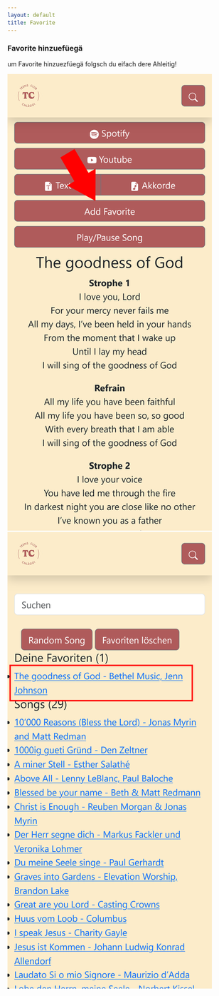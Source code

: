 ```yaml
---
layout: default
title: Favorite
---
```


### Favorite hinzuefüegä
um Favorite hinzuezfüegä folgsch du eifach dere Ahleitig!

![Schritt 1](/favorites/favorite-1.png)
![Schritt 2](/favorites/favorite-2.png)